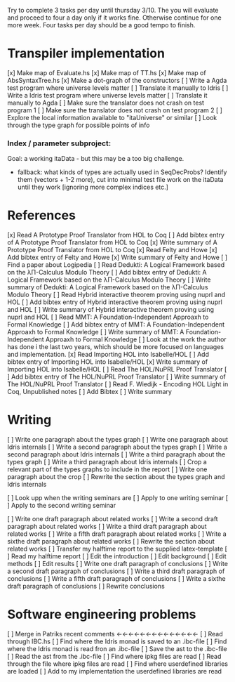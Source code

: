 Try to complete 3 tasks per day until thursday 3/10. The you will evaluate and
proceed to four a day only if it works fine. Otherwise continue for one more
week. Four tasks per day should be a good tempo to finish.

Transpiler implementation
=========================
[x] Make map of Evaluate.hs
[x] Make map of TT.hs
[x] Make map of AbsSyntaxTree.hs
[x] Make a dot-graph of the constructors
[ ] Write a Agda test program where universe levels matter
[ ] Translate it manually to Idris
[ ] Write a Idris test program where universe levels matter
[ ] Translate it manually to Agda
[ ] Make sure the translator does not crash on test program 1
[ ] Make sure the translator does not crash on test program 2
[ ] Explore the local information available to "itaUniverse" or similar
[ ] Look through the type graph for possible points of info

### Index / parameter subproject:
Goal: a working itaData - but this may be a too big challenge.
- fallback: what kinds of types are actually used in SeqDecProbs?
   Identify them (vectors + 1-2 more), cut into minimal test file
   work on the itaData until they work [ignoring more complex indices etc.]

References
==========
[x] Read A Prototype Proof Translator from HOL to Coq
[ ]   Add bibtex entry of A Prototype Proof Translator from HOL to Coq
[x]   Write summary of A Prototype Proof Translator from HOL to Coq
[x] Read Felty and Howe
[x]   Add bibtex entry of Felty and Howe
[x]   Write summary of Felty and Howe
[ ] Find a paper about Logipedia
[ ] Read Dedukti: A Logical Framework based on the λΠ-Calculus Modulo Theory
[ ]   Add bibtex entry of Dedukti: A Logical Framework based on the λΠ-Calculus Modulo Theory
[ ]   Write summary of Dedukti: A Logical Framework based on the λΠ-Calculus Modulo Theory
[ ] Read Hybrid interactive theorem proving using nuprl and HOL
[ ]   Add bibtex entry of Hybrid interactive theorem proving using nuprl and HOL
[ ]   Write summary of Hybrid interactive theorem proving using nuprl and HOL
[ ] Read MMT: A Foundation-Independent Approaxh to Formal Knowledge
[ ]   Add bibtex entry of MMT: A Foundation-Independent Approaxh to Formal Knowledge
[ ]   Write summary of MMT: A Foundation-Independent Approaxh to Formal Knowledge
[ ] Look at the work the author has done i the last two years, which should be
    more focused on languages and implementation.
[x] Read Importing HOL into Isabelle/HOL
[ ]   Add bibtex entry of Importing HOL into Isabelle/HOL
[x]   Write summary of Importing HOL into Isabelle/HOL
[ ] Read The HOL/NuPRL Proof Translator
[ ]   Add bibtex entry of The HOL/NuPRL Proof Translator
[ ]   Write summary of The HOL/NuPRL Proof Translator
[ ] Read F. Wiedijk - Encoding HOL Light in Coq, Unpublished notes
[ ]   Add Bibtex
[ ]   Write summary

Writing
=======
[ ] Write one paragraph about the types graph
[ ] Write one paragraph about Idris internals
[ ] Write a second paragraph about the types graph
[ ] Write a second paragraph about Idris internals
[ ] Write a third paragraph about the types graph
[ ] Write a third paragraph about Idris internals
[ ] Crop a relevant part of the types graphs to include in the report
[ ] Write one paragraph about the crop
[ ] Rewrite the section about the types graph and Idris internals

[ ] Look upp when the writing seminars are
[ ] Apply to one writing seminar
[ ] Apply to the second writing seminar

[ ] Write one draft paragraph about related works
[ ] Write a second draft paragraph about related works
[ ] Write a third draft paragraph about related works
[ ] Write a fifth draft paragraph about related works
[ ] Write a sixthe draft paragraph about related works
[ ] Rewrite the section about related works
[ ] Transfer my halftime report to the supplied latex-template
[ ] Read my halftime report
[ ] Edit the introduction
[ ] Edit background
[ ] Edit methods
[ ] Edit results
[ ] Write one draft paragraph of conclusions
[ ] Write a second draft paragraph of conclusions
[ ] Write a third draft paragraph of conclusions
[ ] Write a fifth draft paragraph of conclusions
[ ] Write a sixthe draft paragraph of conclusions
[ ] Rewrite conclusions

Software engineering problems
=============================
[ ] Merge in Patriks recent comments ←←←←←←←←←←←←←←
[ ] Read through IBC.hs
[ ] Find where the Idris monad is saved to an .ibc-file
[ ] Find where the Idris monad is read fron an .ibc-file
[ ] Save the ast to the .ibc-file
[ ] Read the ast from the .ibc-file
[ ] Find where ipkg files are read
[ ] Read through the file where ipkg files are read
[ ] Find where userdefined libraries are loaded
[ ] Add to my implementation the userdefined libraries are read


